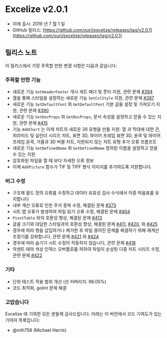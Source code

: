 # Excelize v2.0.1

* 이에 출시: 2019 년 7 월 1 일
* GitHub 릴리스: [https://github.com/xuri/excelize/releases/tag/v2.0.1](https://github.com/xuri/excelize/releases/tag/v2.0.1)

## 릴리스 노트

이 릴리스에서 가장 주목할 만한 변경 사항은 다음과 같습니다:

### 주목할 만한 기능

* 새로운 기능 `SetHeaderFooter` 개시 세트 헤더 및 풋터 지원, 관련 문제 [#394](https://github.com/xuri/excelize/issues/394)
* 열을 통해 스타일을 설정하는 새로운 기능 `SetColStyle` 지원, 관련 문제 [#397](https://github.com/xuri/excelize/issues/397)
* 새로운 기능 `SetDefaultFont` 와 `GetDefaultFont` 기본 글꼴 설정 및 가져오기 지원, 관련 문제 [#390](https://github.com/xuri/excelize/issues/390)
* 새로운 기능 `SetDocProps` 와 `GetDocProps`, 문서 속성을 설정하고 얻을 수 있는 지원, 관련 문제 [#415](https://github.com/xuri/excelize/issues/415)
* 기능 `AddChart` 는 이제 차트의 새로운 26 유형을 만들 지원: 열 과 막대에 대한 콘, 피라미드 및 실린더 시리즈 차트, 표면 3D, 와이어 프레임 표면 3D, 윤곽 및 와이어 프레임 윤곽, 거품과 3D 버블 차트, 지원되지 않는 차트 유형 추가 오류 프롬프트
* 새로운 기능 `SetDefinedName` 와 `GetDefinedName` 정의된 이름을 설정하고 얻을 수 있는 지원
* 암호화된 파일을 열 때 보다 자세한 오류 정보
* 이제 `AddPicture` 함수가 TIF 및 TIFF 형식 이미지를 추가하도록 지원합니다.

### 버그 수정

* 구조체 필드 정의 오류를 수정하고 데이터 유효성 검사 수식에서 이중 따옴표를 유지합니다
* 내부 계산 오류로 인한 주석 중복 수정, 해결된 문제 [#373](https://github.com/xuri/excelize/issues/373)
* 시트 맵 오류가 발생하여 파일 읽기 오류 수정, 해결된 문제 [#404](https://github.com/xuri/excelize/issues/404)
* `PivotTable` 와의 호환성 향상, 해결된 문제 [#413](https://github.com/xuri/excelize/issues/413)
* 글꼴 크기와 대담한 스타일과의 호환성 향상, 해결된 문제 [#411](https://github.com/xuri/excelize/issues/411), [#420](https://github.com/xuri/excelize/issues/420), 와 [#425](https://github.com/xuri/excelize/issues/425)
* 경우에 따라 행을 삽입하거나 제거한 후 파일 끊어진 문제를 해결하기 위해 재계산 조정기를 강화합니다, 관련 문제 [#421](https://github.com/xuri/excelize/issues/421) 와 [#424](https://github.com/xuri/excelize/issues/424)
* 경우에 따라 숨기기 시트 수정이 작동하지 않습니다, 관련 문제 [#418](https://github.com/xuri/excelize/issues/418)
* 악센트 테마 색상 인덱스 오버플로를 피하여 파일이 손상된 다중 차트 시리즈 수정, 관련 문제 [#422](https://github.com/xuri/excelize/issues/422)

### 기타

* 단위 테스트 적용 범위 개선 (선 커버리지: 96.05%)
* 코드 최적화, golint 문제 해결

### 고맙습니다

Excelize 에 기여한 모든 분들께 감사드립니다. 아래는 이 버전에서 코드 기여도가 있는 기여자 목록입니다:

* @mlh758 (Michael Harris)
